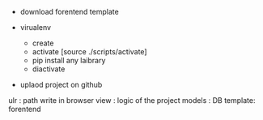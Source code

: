 - download forentend template
- virualenv
    - create
    - activate [source ./scripts/activate]
    - pip install any laibrary
    - diactivate

- uplaod project on github


ulr : path write in browser
view : logic of the project
models : DB
template: forentend 